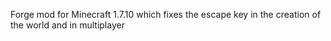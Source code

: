 Forge mod for Minecraft 1.7.10 which fixes the escape key in the creation of the world and in multiplayer
